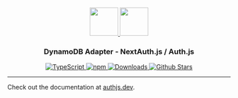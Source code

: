 <p align="center">
  <br/>
  <a href="https://authjs.dev" target="_blank">
    <img height="64px" src="https://authjs.dev/img/logo/logo-sm.png" />
  </a>
  <a href="https://aws.amazon.com/dynamodb" target="_blank">
    <img height="64px" src="https://authjs.dev/img/adapters/dynamodb.svg"/>
  </a>
  <h3 align="center"><b>DynamoDB Adapter</b> - NextAuth.js / Auth.js</a></h3>
  <p align="center" style="align: center;">
    <a href="https://npm.im/@auth/dynamodb-adapter">
      <img src="https://img.shields.io/badge/TypeScript-blue?style=flat-square" alt="TypeScript" />
    </a>
    <a href="https://npm.im/@auth/dynamodb-adapter">
      <img alt="npm" src="https://img.shields.io/npm/v/@auth/dynamodb-adapter?color=green&label=@auth/dynamodb-adapter&style=flat-square">
    </a>
    <a href="https://www.npmtrends.com/@auth/dynamodb-adapter">
      <img src="https://img.shields.io/npm/dm/@auth/dynamodb-adapter?label=%20downloads&style=flat-square" alt="Downloads" />
    </a>
    <a href="https://github.com/nextauthjs/next-auth/stargazers">
      <img src="https://img.shields.io/github/stars/nextauthjs/next-auth?style=flat-square" alt="Github Stars" />
    </a>
  </p>
</p>

---

Check out the documentation at [authjs.dev](https://authjs.dev/reference/adapter/dynamodb).
